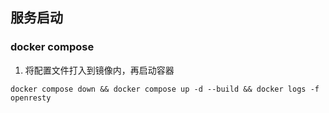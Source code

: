 ## 服务启动

### docker compose
1. 将配置文件打入到镜像内，再启动容器
```
docker compose down && docker compose up -d --build && docker logs -f openresty
```

<!-- 2. 以映射方式启动容器，修改配置后，可以重启容器
```
docker compose -f docker-compose.volume.yml down && docker compose -f docker-compose.volume.yml up -d --build && docker logs -f openresty
``` -->
